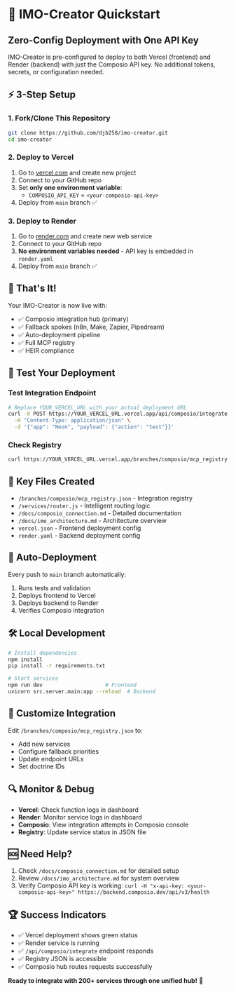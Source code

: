 # 🚀 IMO-Creator Quickstart

## Zero-Config Deployment with One API Key

IMO-Creator is pre-configured to deploy to both Vercel (frontend) and Render (backend) with just the Composio API key. No additional tokens, secrets, or configuration needed.

## ⚡ 3-Step Setup

### 1. Fork/Clone This Repository
```bash
git clone https://github.com/djb258/imo-creator.git
cd imo-creator
```

### 2. Deploy to Vercel
1. Go to [vercel.com](https://vercel.com) and create new project
2. Connect to your GitHub repo
3. Set **only one environment variable**:
   - `COMPOSIO_API_KEY` = `<your-composio-api-key>`
4. Deploy from `main` branch ✅

### 3. Deploy to Render
1. Go to [render.com](https://render.com) and create new web service
2. Connect to your GitHub repo
3. **No environment variables needed** - API key is embedded in `render.yaml`
4. Deploy from `main` branch ✅

## 🎯 That's It!

Your IMO-Creator is now live with:
- ✅ Composio integration hub (primary)
- ✅ Fallback spokes (n8n, Make, Zapier, Pipedream)
- ✅ Auto-deployment pipeline
- ✅ Full MCP registry
- ✅ HEIR compliance

## 🧪 Test Your Deployment

### Test Integration Endpoint
```bash
# Replace YOUR_VERCEL_URL with your actual deployment URL
curl -X POST https://YOUR_VERCEL_URL.vercel.app/api/composio/integrate \
  -H "Content-Type: application/json" \
  -d '{"app": "Neon", "payload": {"action": "test"}}'
```

### Check Registry
```bash
curl https://YOUR_VERCEL_URL.vercel.app/branches/composio/mcp_registry.json
```

## 📁 Key Files Created

- `/branches/composio/mcp_registry.json` - Integration registry
- `/services/router.js` - Intelligent routing logic
- `/docs/composio_connection.md` - Detailed documentation
- `/docs/imo_architecture.md` - Architecture overview
- `vercel.json` - Frontend deployment config
- `render.yaml` - Backend deployment config

## 🔄 Auto-Deployment

Every push to `main` branch automatically:
1. Runs tests and validation
2. Deploys frontend to Vercel
3. Deploys backend to Render
4. Verifies Composio integration

## 🛠️ Local Development

```bash
# Install dependencies
npm install
pip install -r requirements.txt

# Start services
npm run dev                    # Frontend
uvicorn src.server.main:app --reload  # Backend
```

## 🎨 Customize Integration

Edit `/branches/composio/mcp_registry.json` to:
- Add new services
- Configure fallback priorities
- Update endpoint URLs
- Set doctrine IDs

## 🔍 Monitor & Debug

- **Vercel**: Check function logs in dashboard
- **Render**: Monitor service logs in dashboard
- **Composio**: View integration attempts in Composio console
- **Registry**: Update service status in JSON file

## 🆘 Need Help?

1. Check `/docs/composio_connection.md` for detailed setup
2. Review `/docs/imo_architecture.md` for system overview
3. Verify Composio API key is working: `curl -H "x-api-key: <your-composio-api-key>" https://backend.composio.dev/api/v3/health`

## 🏆 Success Indicators

- ✅ Vercel deployment shows green status
- ✅ Render service is running
- ✅ `/api/composio/integrate` endpoint responds
- ✅ Registry JSON is accessible
- ✅ Composio hub routes requests successfully

**Ready to integrate with 200+ services through one unified hub!** 🌟